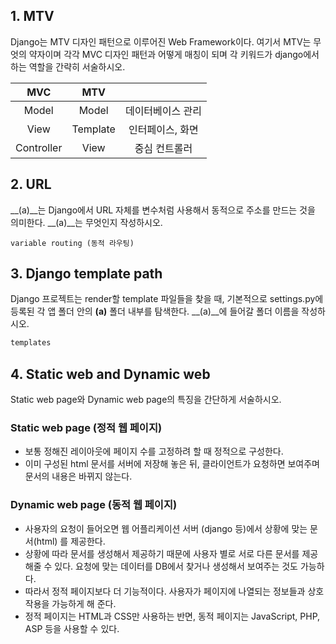 ## 1. MTV 

Django는 MTV 디자인 패턴으로 이루어진 Web Framework이다. 여기서 MTV는 무엇의 약자이며 각각 MVC 디자인 패턴과 어떻게 매칭이 되며 각 키워드가 django에서 하는 역할을 간략히 서술하시오.

|    MVC     |   MTV    |                   |
| :--------: | :------: | :---------------: |
|   Model    |  Model   | 데이터베이스 관리 |
|    View    | Template | 인터페이스, 화면  |
| Controller |   View   |   중심 컨트롤러   |

## 2. URL

__(a)__는 Django에서 URL 자체를 변수처럼 사용해서 동적으로 주소를 만드는 것을
의미한다. __(a)__는 무엇인지 작성하시오.

```shell
variable routing (동적 라우팅)
```



## 3. Django template path
Django 프로젝트는 render할 template 파일들을 찾을 때, 기본적으로 settings.py에
등록된 각 앱 폴더 안의 __(a)__ 폴더 내부를 탐색한다. __(a)__에 들어갈 폴더 이름을
작성하시오.

```python
templates
```



## 4. Static web and Dynamic web
Static web page와 Dynamic web page의 특징을 간단하게 서술하시오.

### Static web page (정적 웹 페이지)

- 보통 정해진 레이아웃에 페이지 수를 고정하려 할 때 정적으로 구성한다.
- 이미 구성된 html 문서를 서버에 저장해 놓은 뒤, 클라이언트가 요청하면 보여주며 문서의 내용은 바뀌지 않는다.

### Dynamic web page (동적 웹 페이지)

- 사용자의 요청이 들어오면 웹 어플리케이션 서버 (django 등)에서 상황에 맞는 문서(html) 를 제공한다.
- 상황에 따라 문서를 생성해서 제공하기 때문에 사용자 별로 서로 다른 문서를 제공해줄 수 있다. 요청에 맞는 데이터를 DB에서 찾거나 생성해서 보여주는 것도 가능하다.
- 따라서 정적 페이지보다 더 기능적이다. 사용자가 페이지에 나열되는 정보들과 상호작용을 가능하게 해 준다.
- 정적 페이지는 HTML과 CSS만 사용하는 반면, 동적 페이지는 JavaScript, PHP, ASP 등을 사용할 수 있다.




